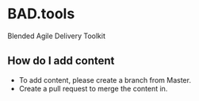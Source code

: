 # BAD.tools
Blended Agile Delivery Toolkit

## How do I add content
* To add content, please create a branch from Master.
* Create a pull request to merge the content in.
